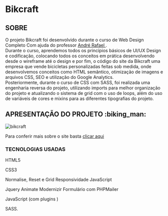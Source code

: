 # Bikcraft

<h2> SOBRE </h2>

<p> O projeto Bikcraft foi desenvolvido durante o curso de Web Design Completo Com ajuda do professor <a href="https://andrerafael.com" target="_blank"> André Rafael </a>. <br> Durante o curso, aprendemos todos os princípios básicos de UI/UX Design e codificação, colocando todos os conceitos em prática desenvolvendo desde o wireframe até o design e por fim, o código do site da Bikcraft uma empresa que vende bicicletas personalizadas feitas sob medida, onde desenvolvemos conceitos como HTML semântico, otimização de imagens e arquivos CSS, SEO e utilização do Google Analytics.
<br> Posteriormente, durante o curso de CSS com SASS, foi realizada uma engenharia reversa do projeto, utilizando imports para melhor organização do projeto e atualizando o sistema de grid com o uso de loops, além do uso de variáveis de cores e mixins para as diferentes tipografias do projeto. </p>

<h2> APRESENTAÇÃO DO PROJETO :biking_man: </h2>

![bikcraft](https://user-images.githubusercontent.com/61089592/139556444-3b4e74f2-fd14-41d6-8530-7ea6b85442fa.gif)

Para conferir mais sobre o site basta <a href="#" target="_blank"> clicar aqui </a> 

<h3> TECNOLOGIAS USADAS </h3>

HTML5

CSS3

Normalise, Reset e Grid
Responsividade
JavaScript

Jquery
Animate
Modernizir
Formulário com PHPMailer


JavaScript (com  plugins )

SASS.
